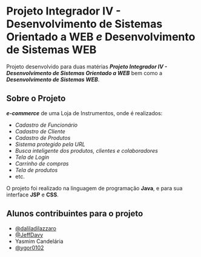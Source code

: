 # Projeto Integrador IV - Desenvolvimento de Sistemas Orientado a WEB *e* Desenvolvimento de Sistemas WEB

Projeto desenvolvido para duas matérias ***Projeto Integrador IV - Desenvolvimento de Sistemas Orientado a WEB*** bem como a ***Desenvolvimento de Sistemas WEB***.

## Sobre o Projeto
***e-commerce*** de uma Loja de Instrumentos, onde é realizados:
- *Cadastro de Funcionário*
- *Cadastro de Cliente*
- *Cadastro de Produtos*
- *Sistema protegido pela URL*
- *Busca inteligente dos produtos, clientes e colaboradores*
- *Tela de Login*
- *Carrinho de compras*
- *Tela de produtos*
- etc.

O projeto foi realizado na linguagem de programação **Java**, e para sua interface **JSP** e **CSS**.

## Alunos contribuintes para o projeto 

- [@daliladilazzaro](https://github.com/daliladilazzaro) 
- [@JeffDavy](https://github.com/JeffDavy) 
- Yasmim Candelária
- [@ygor0102](https://github.com/ygor0102) 
